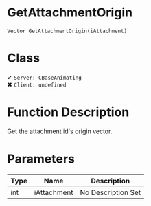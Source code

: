 # GetAttachmentOrigin
```
Vector GetAttachmentOrigin(iAttachment)
```
# Class
✔ `Server: CBaseAnimating`  
✖ `Client: undefined`  

# Function Description
Get the attachment id's origin vector.
# Parameters
Type|Name|Description
--|--|--
int|iAttachment|No Description Set
